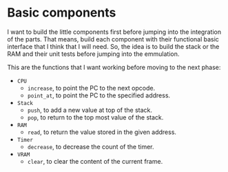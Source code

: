# Basic components
I want to build the little components first before jumping into the integration of the parts.
That means, build each component with their functional basic interface that I think that I will need.
So, the idea is to build the stack or the RAM and their unit tests before jumping into the emmulation.

This are the functions that I want working before moving to the next phase:
* `CPU`
  * `increase`, to point the PC to the next opcode.
  * `point_at`, to point the PC to the specified address.
* `Stack`
  * `push`, to add a new value at top of the stack.
  * `pop`, to return to the top most value of the stack.
* `RAM`
  * `read`, to return the value stored in the given address.
* `Timer`
  * `decrease`, to decrease the count of the timer.
* `VRAM`
  * `clear`, to clear the content of the current frame.